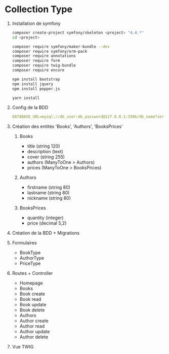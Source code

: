 # Collection Type

1. Installation de symfony
    ```bash
    composer create-project symfony/skeleton <project> "4.4.*"
    cd <project>

    composer require symfony/maker-bundle --dev
    composer require symfony/orm-pack
    composer require annotations
    composer require form
    composer require twig-bundle
    composer require encore

    npm install bootstrap
    npm install jquery
    npm install popper.js

    yarn install
    ```

2. Config de la BDD
    ```yaml
    DATABASE_URL=mysql://db_user:db_password@127.0.0.1:3306/db_name?serverVersion=5.7
    ```


3. Création des entités 'Books', 'Authors', 'BooksPrices'

    1. Books
        - title (string 120)
        - description (text)
        - cover (string 255)
        - authors (ManyToOne > Authors)
        - prices (ManyToOne > BooksPrices)
    
    2. Authors
        - firstname (string 80)
        - lastname (string 80)
        - nickname (string 80)

    3. BooksPrices
        - quantity (integer)
        - price (decimal 5,2)


4. Création de la BDD + Migrations

5. Formulaires
    - BookType
    - AuthorType
    - PriceType

6. Routes + Controller
    - Homepage
    - Books
    - Book create
    - Book read
    - Book update
    - Book delete
    - Authors
    - Author create
    - Author read
    - Author update
    - Author delete

7. Vue TWIG
